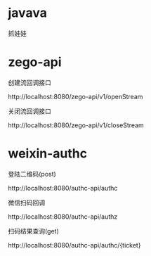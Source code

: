# javava
抓娃娃

# zego-api

创建流回调接口

http://localhost:8080/zego-api/v1/openStream

关闭流回调接口

http://localhost:8080/zego-api/v1/closeStream

# weixin-authc

登陆二维码(post)

http://localhost:8080/authc-api/authc

微信扫码回调

http://localhost:8080/authc-api/authz

扫码结果查询(get)

http://localhost:8080/authc-api/authc/{ticket}
